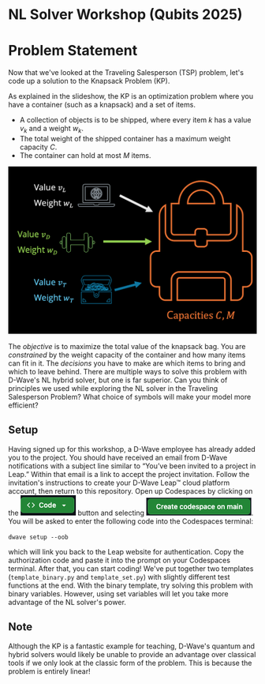 # NL Solver Workshop (Qubits 2025)
# Problem Statement
Now that we've looked at the Traveling Salesperson (TSP) problem, let's code up a solution to the Knapsack Problem (KP).

As explained in the slideshow, the KP is an optimization problem where you have a container (such as a knapsack) and a set of items.

* A collection of objects is to be shipped, where every item $k$ has a value $v_k$ and a weight $w_k$. 
* The total weight of the shipped container has a maximum weight capacity $C$.
* The container can hold at most $M$ items.



<img src=resources/knapsack.png width="600">

The *objective* is to maximize the total value of the knapsack bag. You are *constrained* by the weight capacity of the container and how many items can fit in it. The *decisions* you have to make are which items to bring and which to leave behind. There are multiple ways to solve this problem with D-Wave's NL hybrid solver, but one is far superior. Can you think of principles we used while exploring the NL solver in the Traveling Salesperson Problem? What choice of symbols will make your model more efficient?

## Setup
Having signed up for this workshop, a D-Wave employee has already added you to the project. You should have received an email from D-Wave notifications with a subject line similar to “You’ve been invited to a project in Leap.” Within that email is a link to accept the project invitation. Follow the invitation's instructions to create your D-Wave Leap™ cloud platform account, then return to this repository. Open up Codespaces by clicking on the ![alt text](resources/button.png) button and selecting ![alt text](resources/button2.png). You will be asked to enter the following code into the Codespaces terminal:

`dwave setup --oob`

which will link you back to the Leap website for authentication. Copy the authorization code and paste it into the prompt on your Codespaces terminal. After that, you can start coding! We've put together two templates (`template_binary.py` and `template_set.py`) with slightly different test functions at the end. With the binary template, try solving this problem with binary variables. However, using set variables will let you take more advantage of the NL solver's power.

## Note
Although the KP is a fantastic example for teaching, D-Wave's quantum and hybrid solvers would likely be unable to provide an advantage over classical tools if we only look at the classic form of the problem. This is because the problem is entirely linear!
